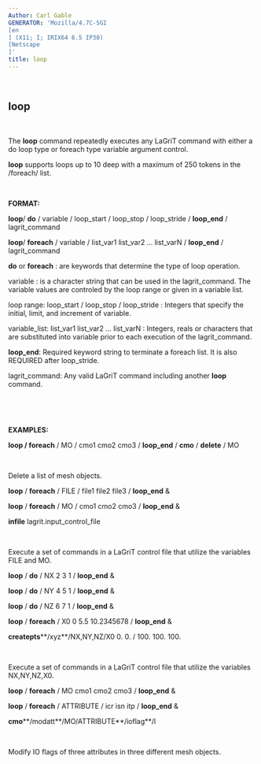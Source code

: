```yaml
---
Author: Carl Gable
GENERATOR: 'Mozilla/4.7C-SGI 
[en
] (X11; I; IRIX64 6.5 IP30) 
[Netscape
]'
title: loop
---
```


 

loop
----

 

 The **loop** command repeatedly executes any LaGriT command with
 either a do loop type or foreach type variable argument control.

 **loop** supports loops up to 10 deep with a maximum of 250 tokens in
 the /foreach/ list.



 

**FORMAT:**

 **loop**/ **do** / variable / loop\_start / loop\_stop / loop\_stride
 / **loop\_end** / lagrit\_command

 **loop**/ **foreach** / variable / list\_var1 list\_var2 ...
 list\_varN / **loop\_end** / lagrit\_command

 **do** or **foreach** : are keywords that determine the type of loop
 operation.

 variable : is a character string that can be used in the
 lagrit\_command. The variable values are controled by the loop range
 or given in a variable list.

 loop range: loop\_start / loop\_stop / loop\_stride : Integers that
 specify the initial, limit, and increment of variable.

 variable\_list: list\_var1 list\_var2 ... list\_varN : Integers, reals
 or characters that are substituted into variable prior to each
 execution of the lagrit\_command.

 **loop\_end**: Required keyword string to terminate a foreach list. It
 is also REQUIRED after loop\_stride.

 lagrit\_command: Any valid LaGriT command including another **loop**
 command.

  

  

**EXAMPLES:**

 **loop / foreach** / MO / cmo1 cmo2 cmo3 / **loop\_end** / **cmo** /
 **delete** / MO

  

 Delete a list of mesh objects.

 **loop** / **foreach** / FILE / file1 file2 file3 / **loop\_end** &

 **loop** / **foreach** / MO / cmo1 cmo2 cmo3 / **loop\_end** &

 **infile** lagrit.input\_control\_file

  

 Execute a set of commands in a LaGriT control file that utilize the
 variables FILE and MO.

 

 **loop** / **do** / NX 2 3 1 / **loop\_end** &

 **loop** / **do** / NY 4 5 1 / **loop\_end** &

 **loop** / **do** / NZ 6 7 1 / **loop\_end** &

 **loop** / **foreach** / X0 0 5.5 10.2345678 / **loop\_end** &

 **createpts****/xyz**/NX,NY,NZ/X0 0. 0. / 100. 100. 100.

  

 Execute a set of commands in a LaGriT control file that utilize the
 variables NX,NY,NZ,X0.

 **loop** / **foreach** / MO cmo1 cmo2 cmo3 / **loop\_end** &

 **loop** / **foreach** / ATTRIBUTE / icr isn itp / **loop\_end** &

 **cmo****/modatt**/MO/ATTRIBUTE**/ioflag**/l

  

 Modify IO flags of three attributes in three different mesh objects.

[](demos/trans/test/md/main_trans.md)
